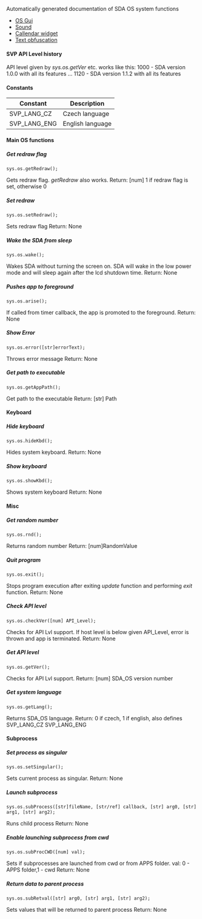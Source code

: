   Automatically generated documentation of SDA OS system functions

 - [OS Gui](sda_os_gui.md)
 - [Sound](sda_os_sound.md)
 - [Callendar widget](sda_os_widgets.md)
 - [Text obfuscation](sda_os_crypto.md)

#### SVP API Level history

API level given by *sys.os.getVer* etc. works like this: 
1000 - SDA version 1.0.0 with all its features
 ...
1120 - SDA version 1.1.2 with all its features
#### Constants
| Constant | Description |
|   ---    |    ---      |
| SVP_LANG_CZ | Czech language |
| SVP_LANG_ENG | English language |

#### Main OS functions
##### Get redraw flag
    sys.os.getRedraw();
Gets redraw flag. *getRedraw* also works.
Return: [num] 1 if redraw flag is set, otherwise 0
##### Set redraw
    sys.os.setRedraw();
Sets redraw flag
Return: None
##### Wake the SDA from sleep
    sys.os.wake();
Wakes SDA without turning the screen on.
SDA will wake in the low power mode and will sleep again after the lcd shutdown time.
Return: None
##### Pushes app to foreground
    sys.os.arise();
If called from timer callback, the app is promoted to the foreground.
Return: None
##### Show Error
    sys.os.error([str]errorText);
Throws error message
Return: None
##### Get path to executable
    sys.os.getAppPath();
Get path to the executable
Return: [str] Path
#### Keyboard
##### Hide keyboard
    sys.os.hideKbd();
Hides system keyboard.
Return: None
##### Show keyboard
    sys.os.showKbd();
Shows system keyboard
Return: None

#### Misc

##### Get random number
    sys.os.rnd();
Returns random number
Return: [num]RandomValue
##### Quit program
    sys.os.exit();
Stops program execution after exiting *update* function and performing *exit* function.
Return: None
##### Check API level
    sys.os.checkVer([num] API_Level);
Checks for API Lvl support.
If host level is below given API_Level, error is thrown and app is terminated.
Return: None
##### Get API level
    sys.os.getVer();
Checks for API Lvl support.
Return: [num] SDA_OS version number
##### Get system language
    sys.os.getLang();
Returns SDA_OS language.
Return: 0 if czech, 1 if english, also defines SVP_LANG_CZ SVP_LANG_ENG
#### Subprocess
##### Set process as singular
    sys.os.setSingular();
Sets current process as singular.
Return: None
##### Launch subprocess
    sys.os.subProcess([str]fileName, [str/ref] callback, [str] arg0, [str] arg1, [str] arg2);
Runs child process
Return: None
##### Enable launching subprocess from cwd
    sys.os.subProcCWD([num] val);
Sets if subprocesses are launched from cwd or from APPS folder.
val: 0 - APPS folder,1 - cwd
Return: None
##### Return data to parent process
    sys.os.subRetval([str] arg0, [str] arg1, [str] arg2);
Sets values that will be returned to parent process
Return: None
